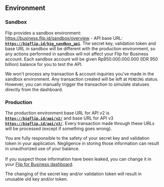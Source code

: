 <div></div>

## Environment

### Sandbox

Flip provides a sandbox environment: <a href="https://business.flip.id/sandbox/overview" target="_blank">https://business.flip.id/sandbox/overview</a> - API base URL: <code><b>https://bigflip.id/big_sandbox_api</b></code>. The secret key, validation token and base URL in sandbox will be different with the production environment, so any actions performed in sandbox will not affect your Flip for Business account. Each sandbox account will be given Rp950.000.000.000 (IDR 950 billion) balance for you to test the API.

We won’t process any transaction & account inquiries you’ve made in the sandbox environment. Any transaction created will be left at `PENDING` status. However, you can manually trigger the transaction to simulate statuses directly from the dashboard.

### Production

The production environment base URL for API v2 is <code><b>https://bigflip.id/api/v2/</b></code> and base URL for API v3 <code><b>https://bigflip.id/api/v3/</b></code>. Every transaction made through these URLs will be processed (except if something goes wrong).

<aside class="danger">
  <p>
    You are fully responsible to the safety of your secret key and validation token in your application. Negligence in storing those information can result in unauthorized use of your balance.<br><br>
    If you suspect those information have been leaked, you can change it in your <a href="https://business.flip.id/developer/api-setting" target="_blank">Flip for Business dashboard</a>.
  </p>
</aside>

<aside class="warning">
  <p>
    The changing of the secret key and/or validation token will result in unusable old key and/or token.
  </p>
</aside>

